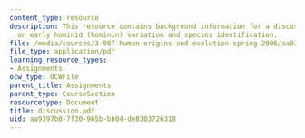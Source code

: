 ```yaml
---
content_type: resource
description: This resource contains background information for a discussion project
  on early hominid (hominin) variation and species identification.
file: /media/courses/3-987-human-origins-and-evolution-spring-2006/aa9397b07f30965bbb04de8303726318_discussion.pdf
file_type: application/pdf
learning_resource_types:
- Assignments
ocw_type: OCWFile
parent_title: Assignments
parent_type: CourseSection
resourcetype: Document
title: discussion.pdf
uid: aa9397b0-7f30-965b-bb04-de8303726318
---
```

